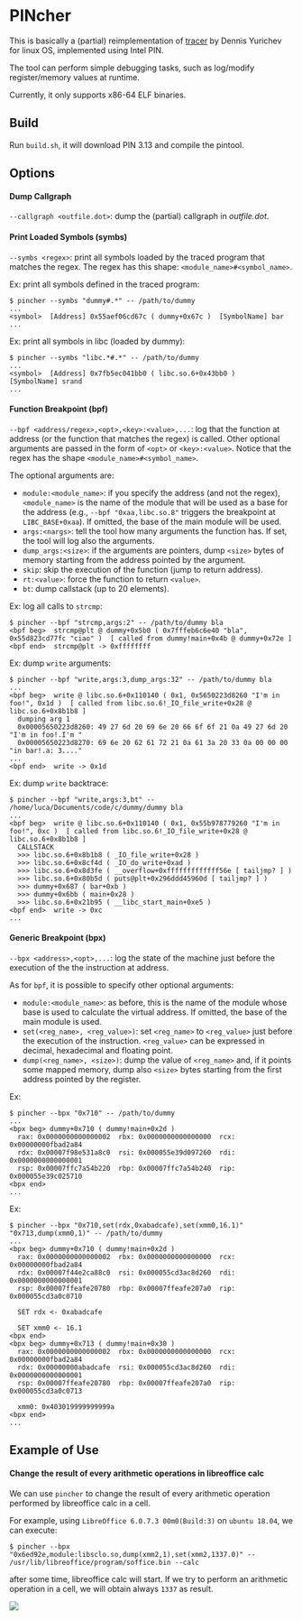 # PINcher
This is basically a (partial) reimplementation of [tracer](https://yurichev.com/tracer-en.html) by Dennis Yurichev for linux OS, implemented using Intel PIN.

The tool can perform simple debugging tasks, such as log/modify register/memory values at runtime.

Currently, it only supports x86-64 ELF binaries.

## Build
Run `build.sh`, it will download PIN 3.13 and compile the pintool.

## Options
#### Dump Callgraph
`--callgraph <outfile.dot>`: dump the (partial) callgraph in _outfile.dot_.

#### Print Loaded Symbols (symbs)
`--symbs <regex>`: print all symbols loaded by the traced program that matches the regex. The regex has this shape: `<module_name>#<symbol_name>`. 

Ex: print all symbols defined in the traced program:
```
$ pincher --symbs "dummy#.*" -- /path/to/dummy
...
<symbol>  [Address] 0x55aef06cd67c ( dummy+0x67c )	[SymbolName] bar
...
```
Ex: print all symbols in libc (loaded by dummy):
```
$ pincher --symbs "libc.*#.*" -- /path/to/dummy
...
<symbol>  [Address] 0x7fb5ec041bb0 ( libc.so.6+0x43bb0 )	[SymbolName] srand
...
```
#### Function Breakpoint (bpf)
`--bpf <address/regex>,<opt>,<key>:<value>,...`: log that the function at address (or the function that matches the regex) is called. Other optional arguments are passed in the form of `<opt>` or `<key>:<value>`. Notice that the regex has the shape `<module_name>#<symbol_name>`.

The optional arguments are:
- `module:<module_name>`: if you specify the address (and not the regex), `<module_name>` is the name of the module that will be used as a base for the address (e.g., `--bpf "0xaa,libc.so.8"` triggers the breakpoint at `LIBC_BASE+0xaa`). If omitted, the base of the main module will be used.
- `args:<nargs>`: tell the tool how many arguments the function has. If set, the tool will log also the arguments.
- `dump_args:<size>`: if the arguments are pointers, dump `<size>` bytes of memory starting from the address pointed by the argument. 
- `skip`: skip the execution of the function (jump to return address).
- `rt:<value>`: force the function to return `<value>`.
- `bt`: dump callstack (up to 20 elements).

Ex: log all calls to `strcmp`:
```
$ pincher --bpf "strcmp,args:2" -- /path/to/dummy bla
<bpf beg>  strcmp@plt @ dummy+0x5b0 ( 0x7fffeb6c6e40 "bla", 0x55d823cd77fc "ciao" )  [ called from dummy!main+0x4b @ dummy+0x72e ]
<bpf end>  strcmp@plt -> 0xffffffff
```

Ex: dump `write` arguments:
```
$ pincher --bpf "write,args:3,dump_args:32" -- /path/to/dummy bla
...
<bpf beg>  write @ libc.so.6+0x110140 ( 0x1, 0x5650223d8260 "I'm in foo!", 0x1d )  [ called from libc.so.6!_IO_file_write+0x28 @ libc.so.6+0x8b1b8 ]
  dumping arg 1
  0x00005650223d8260: 49 27 6d 20 69 6e 20 66 6f 6f 21 0a 49 27 6d 20   "I'm in foo!.I'm "
  0x00005650223d8270: 69 6e 20 62 61 72 21 0a 61 3a 20 33 0a 00 00 00   "in bar!.a: 3...."
...
<bpf end>  write -> 0x1d
```

Ex: dump `write` backtrace:
```
$ pincher --bpf "write,args:3,bt" -- /home/luca/Documents/code/c/dummy/dummy bla
...
<bpf beg>  write @ libc.so.6+0x110140 ( 0x1, 0x55b978779260 "I'm in foo!", 0xc )  [ called from libc.so.6!_IO_file_write+0x28 @ libc.so.6+0x8b1b8 ]
  CALLSTACK
  >>> libc.so.6+0x8b1b8 ( _IO_file_write+0x28 )
  >>> libc.so.6+0x8cf4d ( _IO_do_write+0xad )
  >>> libc.so.6+0x8d3fe ( __overflow+0xfffffffffffff56e [ tailjmp? ] )
  >>> libc.so.6+0x80b5d ( puts@plt+0x296ddd45960d [ tailjmp? ] )
  >>> dummy+0x687 ( bar+0xb )
  >>> dummy+0x6bb ( main+0x28 )
  >>> libc.so.6+0x21b95 ( __libc_start_main+0xe5 )
<bpf end>  write -> 0xc
...
```

#### Generic Breakpoint (bpx)
`--bpx <address>,<opt>,...`: log the state of the machine just before the execution of the the instruction at address. 

As for `bpf`, it is possible to specify other optional arguments:
- `module:<module_name>`: as before, this is the name of the module whose base is used to calculate the virtual address. If omitted, the base of the main module is used.
- `set(<reg_name>, <reg_value>)`: set `<reg_name>` to `<reg_value>` just before the execution of the instruction. `<reg_value>` can be expressed in decimal, hexadecimal and floating point.
- `dump(<reg_name>, <size>)`: dump the value of `<reg_name>` and, if it points some mapped memory, dump also `<size>` bytes starting from the first address pointed by the register.

Ex: 
```
$ pincher --bpx "0x710" -- /path/to/dummy
...
<bpx beg> dummy+0x710 ( dummy!main+0x2d )
  rax: 0x0000000000000002  rbx: 0x0000000000000000  rcx: 0x00000000fbad2a84  
  rdx: 0x00007f98e531a8c0  rsi: 0x000055e39d097260  rdi: 0x0000000000000001  
  rsp: 0x00007ffc7a54b220  rbp: 0x00007ffc7a54b240  rip: 0x000055e39c025710  
<bpx end>
...
```

Ex:
```
$ pincher --bpx "0x710,set(rdx,0xabadcafe),set(xmm0,16.1)" "0x713,dump(xmm0,1)" -- /path/to/dummy
...
<bpx beg> dummy+0x710 ( dummy!main+0x2d )
  rax: 0x0000000000000002  rbx: 0x0000000000000000  rcx: 0x00000000fbad2a84  
  rdx: 0x00007f44e2ca88c0  rsi: 0x000055cd3ac8d260  rdi: 0x0000000000000001  
  rsp: 0x00007ffeafe20780  rbp: 0x00007ffeafe207a0  rip: 0x000055cd3a0c0710  

  SET rdx <- 0xabadcafe

  SET xmm0 <- 16.1
<bpx end>
<bpx beg> dummy+0x713 ( dummy!main+0x30 )
  rax: 0x0000000000000002  rbx: 0x0000000000000000  rcx: 0x00000000fbad2a84  
  rdx: 0x00000000abadcafe  rsi: 0x000055cd3ac8d260  rdi: 0x0000000000000001  
  rsp: 0x00007ffeafe20780  rbp: 0x00007ffeafe207a0  rip: 0x000055cd3a0c0713  

  xmm0: 0x403019999999999a
<bpx end>
...
```

## Example of Use
#### Change the result of every arithmetic operations in libreoffice calc

We can use `pincher` to change the result of every arithmetic operation performed by libreoffice calc in a cell.

For example, using `LibreOffice 6.0.7.3 00m0(Build:3)` on `ubuntu 18.04`, we can execute:

```
$ pincher --bpx "0x6ed92e,module:libsclo.so,dump(xmm2,1),set(xmm2,1337.0)" -- /usr/lib/libreoffice/program/soffice.bin --calc
```

after some time, libreoffice calc will start. If we try to perform an arithmetic operation in a cell, we will obtain always `1337` as result.

![](img/libreoffice_screen.png)
